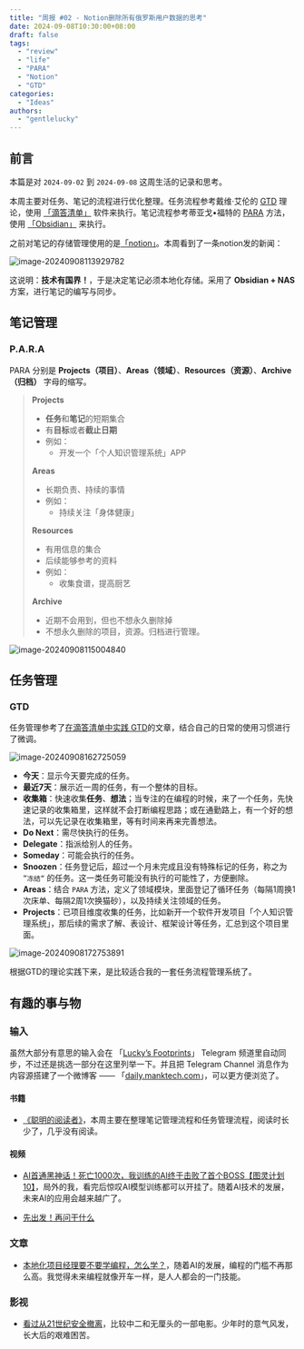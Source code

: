 ```yaml
---
title: "周报 #02 - Notion删除所有俄罗斯用户数据的思考"
date: 2024-09-08T10:30:00+08:00
draft: false
tags: 
  - "review"
  - "life"
  - "PARA"
  - "Notion"
  - "GTD"
categories: 
  - "Ideas"
authors:
  - "gentlelucky"
---
```


## 前言

本篇是对 `2024-09-02` 到 `2024-09-08` 这周生活的记录和思考。

本周主要对任务、笔记的流程进行优化整理。任务流程参考戴维·艾伦的 [GTD](https://zh.wikipedia.org/wiki/%E5%B0%BD%E7%AE%A1%E5%8E%BB%E5%81%9A) 理论，使用 [「滴答清单」](https://dida365.com/) 软件来执行。笔记流程参考蒂亚戈•福特的 [PARA](https://www.buildingasecondbrain.com/) 方法，使用 [「Obsidian」](https://obsidian.md/) 来执行。

之前对笔记的存储管理使用的是[「notion」](https://www.notion.so/)。本周看到了一条notion发的新闻：

![image-20240908113929782](https://image.gentlelucky.com/83030d0b61521-20240908162228857.png)

这说明：**技术有国界！**，于是决定笔记必须本地化存储。采用了 **Obsidian + NAS** 方案，进行笔记的编写与同步。

## 笔记管理

### P.A.R.A

PARA 分别是 **Projects（项目）**、**Areas（领域）**、**Resources（资源）**、**Archive（归档）** 字母的缩写。

> **Projects**
>
> - **任务**和**笔记**的短期集合
> - 有**目标**或者**截止日期**
> - 例如：
>   - 开发一个「个人知识管理系统」APP
>
> **Areas**
>
> - 长期负责、持续的事情
> - 例如：
>   - 持续关注「身体健康」
>
> **Resources**
>
> - 有用信息的集合
> - 后续能够参考的资料
> - 例如：
>   - 收集食谱，提高厨艺
>
> **Archive**
>
> - 近期不会用到，但也不想永久删除掉
> - 不想永久删除的项目，资源。归档进行管理。

![image-20240908115004840](https://image.gentlelucky.com/d39b639020f51-20240908162235057.png)

## 任务管理

### GTD

任务管理参考了[在滴答清单中实践 GTD](https://help.dida365.com/tasks/a/6427792882765135872/%E5%9C%A8%E6%BB%B4%E7%AD%94%E6%B8%85%E5%8D%95%E4%B8%AD%E5%AE%9E%E8%B7%B5%20GTD)的文章，结合自己的日常的使用习惯进行了微调。

![image-20240908162725059](https://image.gentlelucky.com/image-20240908162725059.png)

- **今天**：显示今天要完成的任务。
- **最近7天**：展示近一周的任务，有一个整体的目标。
- **收集箱**：快速收集**任务**、**想法**；当专注的在编程的时候，来了一个任务，先快速记录的收集箱里，这样就不会打断编程思路；或在通勤路上，有一个好的想法，可以先记录在收集箱里，等有时间来再来完善想法。
- **Do Next**：需尽快执行的任务。
- **Delegate**：指派给别人的任务。
- **Someday**：可能会执行的任务。
- **Snoozen**：任务登记后，超过一个月未完成且没有特殊标记的任务，称之为 `”冻结“` 的任务。这一类任务可能没有执行的可能性了，方便删除。
- **Areas**：结合 `PARA` 方法，定义了领域模块，里面登记了循环任务（每隔1周换1次床单、每隔2周1次换猫砂），以及持续关注领域的任务。
- **Projects**：已项目维度收集的任务，比如新开一个软件开发项目「个人知识管理系统」，那后续的需求了解、表设计、框架设计等任务，汇总到这个项目里面。

![image-20240908172753891](https://image.gentlelucky.com/image-20240908172753891.png)

根据GTD的理论实践下来，是比较适合我的一套任务流程管理系统了。

## 有趣的事与物

### 输入

虽然大部分有意思的输入会在 「[Lucky’s Footprints](https://t.me/lucky_share_01)」 Telegram 频道里自动同步，不过还是挑选一部分在这里列举一下。并且把 Telegram Channel 消息作为内容源搭建了一个微博客 —— 「[daily.manktech.com](https://daily.manktech.com/)」，可以更方便浏览了。

#### 书籍

- [《聪明的阅读者》](https://book.douban.com/subject/36359767/)，本周主要在整理笔记管理流程和任务管理流程，阅读时长少了，几乎没有阅读。

#### 视频

- [AI首通黑神话！死亡1000次，我训练的AI终于击败了首个BOSS【图灵计划10】](https://www.bilibili.com/video/av1656691528)，局外的我，看完后惊叹AI模型训练都可以开挂了。随着AI技术的发展，未来AI的应用会越来越广了。

- [先出发！再问干什么](https://www.bilibili.com/video/av113077513093867)

### 文章

- [本地化项目经理要不要学编程，怎么学？](https://sspai.com/post/91947)，随着AI的发展，编程的门槛不再那么高。我觉得未来编程就像开车一样，是人人都会的一门技能。

### 影视

- [看过从21世纪安全撤离](http://movie.douban.com/subject/26816104/)，比较中二和无厘头的一部电影。少年时的意气风发，长大后的艰难困苦。
